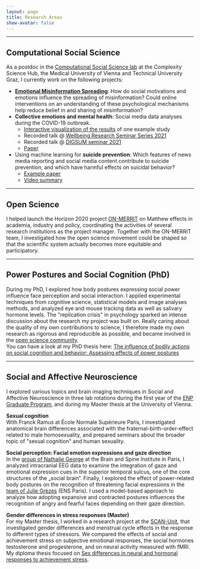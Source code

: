 ```yaml
---
layout: page
title: Research Areas
show-avatar: false
---
```


___


## Computational Social Science

As a postdoc in the [Computational Social Science lab](https://dgarcia.eu/about-us/) at the Complexity Science Hub, the Medical University of Vienna and Technical University Graz, I currently work on the following projects:

* **[Emotional Misinformation Spreading](/emomis.md)**: How do social motivations and emotions influence the spreading of misinformation? Could online interventions on an understanding of these psychological mechanisms help reduce belief in and sharing of misinformation?
* **Collective emotions and mental health**: Social media data analyses during the COVID-19 outbreak. 
    - [Interactive visualization of the results](http://dgarcia.eu/COVID19-Emotions.html) of one example study
    - Recorded talk @ [Wellbeing Research Seminar Series 2021](https://www.youtube.com/watch?v=d953J1vcH4s)
    - Recorded talk @ [DIGSUM seminar 2021](https://www.youtube.com/watch?v=CLC4ga-H1r0)
    - [Paper](https://osf.io/736kc/)
* Using machine learning for **suicide prevention**: Which features of news media reporting and social media content contribute to suicide prevention, and which have harmful effects on suicidal behavior?
    - [Example paper](https://www.jmir.org/2022/8/e34705/)
    - [Video summary](https://www.youtube.com/watch?v=UykKQYPM1Kw)



___


## Open Science

I helped launch the Horizon 2020 project [ON-MERRIT](https://on-merrit.eu/) on Matthew effects in academia, industry and policy, coordinating the activities of several research institutions as the project manager. Together with the ON-MERRIT team, I investigated how the open science movement could be shaped so that the scientific system actually becomes more equitable and participatory. 

___


## Power Postures and Social Cognition (PhD)

During my PhD, I explored how body postures expressing social power influence face perception and social interaction. I applied experimental techniques from cognitive science, statistical models and image analyses methods, and analyzed eye and mouse tracking data as well as salivary hormone levels. The "replication crisis" in psychology sparked an intense discussion about the research my project was built on. Really caring about the quality of my own contributions to science, I therefore made my own research as rigorous and reproducible as possible, and became involved in the [open science community](http://improvingpsych.org/).  
You can have a look at my PhD thesis here: [The influence of bodily actions on social cognition and behavior: Assessing effects of power postures](https://tel.archives-ouvertes.fr/tel-02372963)

___


## Social and Affective Neuroscience

I explored various topics and brain imaging techniques in Social and Affective Neuroscience in three lab rotations during the first year of the [ENP Graduate Program][ENPprogram], and during my Master thesis at the University of Vienna. 

**Sexual cognition**  
With Franck Ramus at École Normale Supérieure Paris, I investigated anatomical brain differences associated with the fraternal-birth-order-effect related to male homosexuality, and prepared seminars about the broader topic of "sexual cognition" and human sexuality. 

**Social perception: Facial emotion expressions and gaze direction**  
In the [group of Nathalie George](https://socialaffectiveneuro.wixsite.com/thesanteam/nathalie-george) at the Brain and Spine Institute in Paris, I analyzed intracranial EEG data to examine the integration of gaze and emotional expression cues in the superior temporal sulcus, one of the core structures of the „social brain“. Finally, I explored the effect of power-related body postures on the recognition of threatening facial expressions in the [team of Julie Grèzes](https://lnc2.dec.ens.fr/en/research/teams/social-cognition-brain-society) (ENS Paris). I used a model-based approach to analyze how adopting expansive and contracted postures influences the recognition of angry and fearful faces depending on their gaze direction.
 
**Gender differences in stress responses (Master)**  
For my Master thesis, I worked in a research project at the [SCAN-Unit][SCAN], that investigated gender differences and menstrual cycle effects in the response to different types of stressors. We compared the effects of social and achievement stress on subjective emotional responses, the social hormones testosterone and progesterone, and on neural activity measured with fMRI.  
My diploma thesis focused on [Sex differences in neural and hormonal responses to achievement stress](http://othes.univie.ac.at/27600/). 

[ENPprogram]: http://www.paris-neuroscience.fr/en/graduate-program
[SCAN]: https://scan-psy.univie.ac.at/

